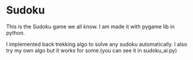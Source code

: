 # Sudoku
This is the Sudoku game we all know.
I am made it with pygame lib in python.

I implemented back trekking algo to solve any sudoku automatically.
I also try my own algo but it works for some.(you can see it in sudoku_ai.py)
